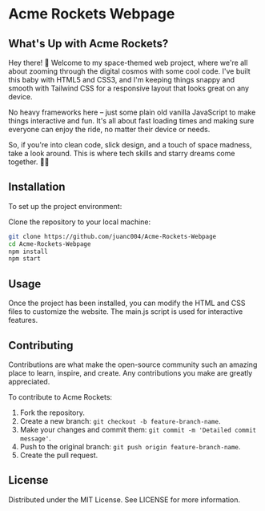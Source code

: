 # Acme Rockets Webpage

## What's Up with Acme Rockets?

Hey there! 👋 Welcome to my space-themed web project, where we're all about zooming through the digital cosmos with some cool code. I've built this baby with HTML5 and CSS3, and I'm keeping things snappy and smooth with Tailwind CSS for a responsive layout that looks great on any device.

No heavy frameworks here – just some plain old vanilla JavaScript to make things interactive and fun. It's all about fast loading times and making sure everyone can enjoy the ride, no matter their device or needs.

So, if you're into clean code, slick design, and a touch of space madness, take a look around. This is where tech skills and starry dreams come together. 🚀✨

## Installation

To set up the project environment:

Clone the repository to your local machine:

```bash
git clone https://github.com/juanc004/Acme-Rockets-Webpage
cd Acme-Rockets-Webpage
npm install
npm start
```

## Usage

Once the project has been installed, you can modify the HTML and CSS files to customize the website. The main.js script is used for interactive features.

## Contributing

Contributions are what make the open-source community such an amazing place to learn, inspire, and create. Any contributions you make are greatly appreciated.

To contribute to Acme Rockets:

1. Fork the repository.
2. Create a new branch: `git checkout -b feature-branch-name`.
3. Make your changes and commit them: `git commit -m 'Detailed commit message'`.
4. Push to the original branch: `git push origin feature-branch-name`.
5. Create the pull request.

## License

Distributed under the MIT License. See LICENSE for more information.
